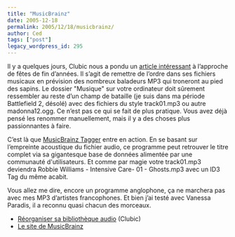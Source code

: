 ```yaml
---
title: "MusicBrainz"
date: 2005-12-18
permalink: 2005/12/18/musicbrainz/
author: Ced
tags: ["post"]
legacy_wordpress_id: 295
---
```


Il y a quelques jours, Clubic nous a pondu un <a href="http://www.clubic.com/article-29609-1-reorganiser-sa-bibliotheque-audio.html" hreflang="fr">article intéressant</a> à l&#8217;approche de fêtes de fin d&#8217;années. Il s&#8217;agit de remettre de l&#8217;ordre dans ses fichiers musicaux en prévision des nombreux baladeurs MP3 qui troneront au pied des sapins. Le dossier "Musique" sur votre ordinateur doit sûrement ressembler au reste d&#8217;un champ de bataille (je suis dans ma période Battlefield 2, désolé) avec des fichiers du style track01.mp3 ou autre madonna12.ogg. Ce n&#8217;est pas ce qui se fait de plus pratique. Vous avez déjà pensé les renommer manuellement, mais il y a des choses plus passionnantes à faire.

C&#8217;est là que <a href="http://musicbrainz.org" hreflang="en">MusicBrainz Tagger</a> entre en action. En se basant sur l&#8217;empreinte acoustique du fichier audio, ce programme peut retrouver le titre complet via sa gigantesque base de données alimentée par une communauté d'utilisateurs. Et comme par magie votre track01.mp3 deviendra Robbie Williams - Intensive Care-  01 - Ghosts.mp3 avec un ID3 Tag du même acabit.

<!-- excerpt -->

Vous allez me dire, encore un programme anglophone, ça ne marchera pas avec mes MP3 d&#8217;artistes francophones. Et bien j&#8217;ai testé avec Vanessa Paradis, il a reconnu quasi chacun des morceaux.

 <ul> <li><a href="http://www.clubic.com/article-29609-1-reorganiser-sa-bibliotheque-audio.html" hreflang="fr">Réorganiser sa bibliothèque audio</a> (Clubic)</li> <li><a href="http://musicbrainz.org/" hreflang="en">Le site de MusicBrainz</a></li> </ul>
